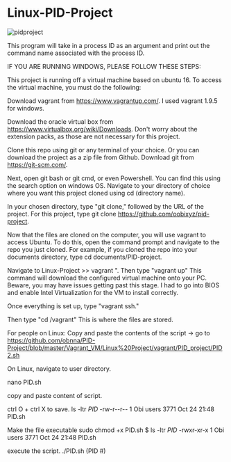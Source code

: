 # Linux-PID-Project

![pidproject](https://user-images.githubusercontent.com/22532702/33189538-977a43ca-d071-11e7-96b3-b153b09f5638.PNG)

This program will take in a process ID as an argument and print out the command name associated with the process ID.

IF YOU ARE RUNNING WINDOWS, PLEASE FOLLOW THESE STEPS:

This project is running off a virtual machine based on ubuntu 16. To access the virtual machine, you must do the following:

Download vagrant from https://www.vagrantup.com/. I used vagrant 1.9.5 for windows.

Download the oracle virtual box from https://www.virtualbox.org/wiki/Downloads. Don't worry about the extension packs, as those are not necessary for this project.

Clone this repo using git or any terminal of your choice. Or you can download the project as a zip file from Github. Download git from https://git-scm.com/.

Next, open git bash or git cmd, or even Powershell. You can find this using the search option on windows OS. Navigate to your directory of choice where you want this project cloned using cd (directory name).

In your chosen directory, type "git clone," followed by the URL of the project. For this project, type git clone https://github.com/oobixyz/pid-project.

Now that the files are cloned on the computer, you will use vagrant to access Ubuntu. To do this, open the command prompt and navigate to the repo you just cloned. For example, if you cloned the repo into your documents directory, type cd documents/PID-project.

Navigate to Linux-Project >> vagrant ". Then type "vagrant up" This command will download the configured virtual machine onto your PC. Beware, you may have issues getting past this stage. I had to go into BIOS and enable Intel Virtualization for the VM to install correctly. 

Once everything is set up, type "vagrant ssh."

Then type "cd /vagrant" This is where the files are stored.

For people on Linux:
Copy and paste the contents of the script -> go to  https://github.com/obnna/PID-Project/blob/master/Vagrant_VM/Linux%20Project/vagrant/PID_project/PID2.sh

On Linux, navigate to user directory. 

nano PID.sh

copy and paste content of script. 

ctrl O + ctrl X to save. 
ls -ltr *PID*
-rw-r--r-- 1 Obi users 3771 Oct 24 21:48 PID.sh

Make the file executable 
sudo chmod +x PID.sh
$ ls -ltr *PID*
-rwxr-xr-x 1 Obi users 3771 Oct 24 21:48 PID.sh

execute the script. 
./PID.sh (PID #)


